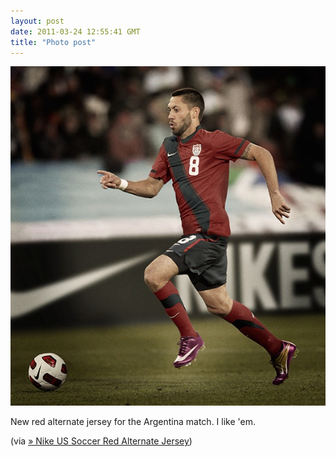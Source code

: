 ```yaml
---
layout: post
date: 2011-03-24 12:55:41 GMT
title: "Photo post"
---
```

![travisj](/images/c23ada3c6b5b4bfe369ff105c2a6551b778bd965d45bd156cd6877580f83ec8e.jpg)

<p>New red alternate jersey for the Argentina match. I like 'em.</p>&#13;
<p>(via <a href="http://www.nikeblog.com/2011/03/24/nike-us-soccer-red-alternate-jersey/?utm_source=feedburner&amp;utm_medium=feed&amp;utm_campaign=Feed: nikeblog/blogcraver (Nike Blog)">» Nike US Soccer Red Alternate Jersey</a>)</p> 